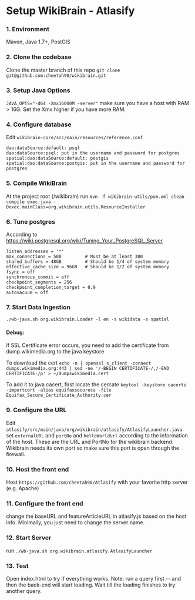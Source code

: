 # Setup WikiBrain - Atlasify
### 1. Environment
Maven, Java 1.7+, PostGIS

### 2. Clone the codebase
Clone the master branch of this repo
`git clone git@github.com:cheetah90/wikibrain.git`

### 3. Setup Java Options
`JAVA_OPTS="-d64 -Xmx16000M -server"` make sure you have a host with RAM > 16G. Set the Xmx higher if you have more RAM.

### 4. Configure database
Edit `wikibrain-core/src/main/resources/reference.conf`
```
dao:dataSource:default: psql
dao:dataSource:psql: put in the username and password for postgres
spatial:dao:dataSource:default: postgis
spatial:dao:dataSource:postgis: put in the username and password for postgres
```
### 5. Compile WikiBrain
At the project root (/wikibrain) run `mvn -f wikibrain-utils/pom.xml clean compile exec:java -Dexec.mainClass=org.wikibrain.utils.ResourceInstaller`

### 6. Tune postgres
According to https://wiki.postgresql.org/wiki/Tuning_Your_PostgreSQL_Server
```
listen_addresses = '*'
max_connections = 500         # Must be at least 300
shared_buffers = 48GB         # Should be 1/4 of system memory
effective_cache_size = 96GB   # Should be 1/2 of system memory
fsync = off                 
synchronous_commit = off    
checkpoint_segments = 256
checkpoint_completion_target = 0.9
autovacuum = off
```
### 7. Start Data Ingestion
`./wb-java.sh org.wikibrain.Loader -l en -s wikidata -s spatial`
#### Debug: 
If SSL Certificate error occurs, you need to add the certificate from dump.wikimedia.org to the java keystore

To download the cert `echo -n | openssl s_client -connect dumps.wikimedia.org:443 | sed -ne '/-BEGIN CERTIFICATE-/,/-END CERTIFICATE-/p' > ~/dumpswikimedia.cert`

To add it to java cacert, first locate the cercate  `keytool -keystore cacerts -importcert -alias equifaxsecureca -file Equifax_Secure_Certificate_Authority.cer
`

### 9. Configure the URL
Edit `atlasify/src/main/java/org/wikibrain/atlasify/AtlasifyLauncher.java`. set `externalURL` and `portNo` and `helloWorldUrl` according to the information of the host. These are the URL and PortNo for the wikibrain backend. Wikibrain needs its own port so make sure this port is open through the firewall.

### 10. Host the front end
Host `https://github.com/cheetah90/Atlasify` with your favorite http server (e.g. Apache)

### 11. Configure the front end
change the baseURL and featureArticleURL in atlasify.js based on the host info. Minimally, you just need to change the server name.

### 12. Start Server
run `./wb-java.sh org.wikibrain.atlasify.AtlasifyLauncher`

### 13. Test
Open index.html to try if everything works. Note: run a query first -- and then the back-end will start loading. Wait till the loading finishes to try another query.
